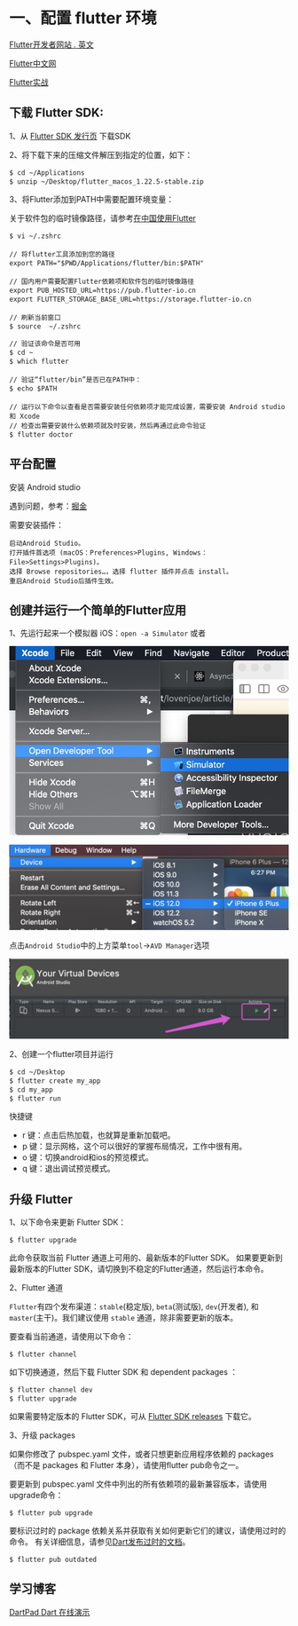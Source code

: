 # 一、配置 flutter 环境

[Flutter开发者网站 . 英文](https://flutter.dev/docs/get-started/install/macos)

[Flutter中文网](https://flutterchina.club/setup-macos/)

[Flutter实战](https://book.flutterchina.club/chapter1/install_flutter.html)

## 下载 Flutter SDK:

1、从 [Flutter SDK 发行页](https://flutter.io/sdk-archive/#macos) 下载SDK

2、将下载下来的压缩文件解压到指定的位置，如下：

```
$ cd ~/Applications
$ unzip ~/Desktop/flutter_macos_1.22.5-stable.zip
```

3、将Flutter添加到PATH中需要配置环境变量：

关于软件包的临时镜像路径，请参考[在中国使用Flutter](https://flutter.dev/community/china)

```
$ vi ~/.zshrc

// 将flutter工具添加到您的路径
export PATH="$PWD/Applications/flutter/bin:$PATH"

// 国内用户需要配置Flutter依赖项和软件包的临时镜像路径
export PUB_HOSTED_URL=https://pub.flutter-io.cn
export FLUTTER_STORAGE_BASE_URL=https://storage.flutter-io.cn

// 刷新当前窗口
$ source  ~/.zshrc
```

```
// 验证该命令是否可用
$ cd ~
$ which flutter

// 验证“flutter/bin”是否已在PATH中：
$ echo $PATH

// 运行以下命令以查看是否需要安装任何依赖项才能完成设置，需要安装 Android studio 和 Xcode
// 检查出需要安装什么依赖项就及时安装，然后再通过此命令验证
$ flutter doctor
```


## 平台配置
安装 Android studio

遇到问题，参考：[掘金](https://juejin.im/post/5cd27211518825457b528186)

需要安装插件：
```
启动Android Studio。
打开插件首选项 (macOS：Preferences>Plugins, Windows：File>Settings>Plugins)。
选择 Browse repositories…，选择 flutter 插件并点击 install。
重启Android Studio后插件生效。
```

## 创建并运行一个简单的Flutter应用

1、先运行起来一个模拟器
iOS：`open -a Simulator` 或者 

![-w444](一/111.jpg)

![-w554](一/222.jpg)



点击`Android Studio`中的上方菜单`tool`->`AVD Manager`选项

![-w776](一/333.jpg)


2、创建一个flutter项目并运行
```
$ cd ~/Desktop
$ flutter create my_app
$ cd my_app
$ flutter run
```

快捷键

* r 键：点击后热加载，也就算是重新加载吧。
* p 键：显示网格，这个可以很好的掌握布局情况，工作中很有用。
* o 键：切换android和ios的预览模式。
* q 键：退出调试预览模式。



## 升级 Flutter

1、以下命令来更新 Flutter SDK：

``` 
$ flutter upgrade 
```

此命令获取当前 Flutter 通道上可用的、最新版本的Flutter SDK。
如果要更新到最新版本的Flutter SDK，请切换到不稳定的Flutter通道，然后运行本命令。

2、Flutter 通道

`Flutter`有四个发布渠道：`stable`(稳定版), `beta`(测试版), `dev`(开发者), 和 `master`(主干)。我们建议使用 `stable` 通道，除非需要更新的版本。

要查看当前通道，请使用以下命令：

```
$ flutter channel
```

如下切换通道，然后下载 Flutter SDK 和 dependent packages ：

```
$ flutter channel dev
$ flutter upgrade
```

如果需要特定版本的 Flutter SDK，可从 [Flutter SDK releases](https://flutter.dev/docs/development/tools/sdk/releases?tab=macos) 下载它。

3、升级 packages

如果你修改了  pubspec.yaml 文件，或者只想更新应用程序依赖的 packages（而不是 packages 和 Flutter 本身），请使用flutter pub命令之一。

要更新到 pubspec.yaml 文件中列出的所有依赖项的最新兼容版本，请使用upgrade命令：

```
$ flutter pub upgrade
```

要标识过时的 package 依赖关系并获取有关如何更新它们的建议，请使用过时的命令。 有关详细信息，请参见[Dart发布过时的文档](https://dart.dev/tools/pub/cmd/pub-outdated)。

```
$ flutter pub outdated
```


## 学习博客


[DartPad Dart 在线演示](https://dartpad.dartlang.org/?)